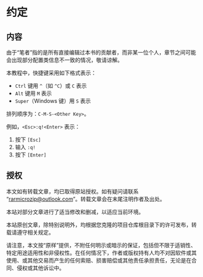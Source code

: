 # 约定

## 内容

由于“笔者”指的是所有直接编辑过本书的贡献者，而非某一位个人，章节之间可能会出现部分配置类信息不一致的情况，敬请谅解。

本教程中，快捷键采用如下格式表示：
- `Ctrl` 键用 `^`（如 `^C`）或 `C` 表示
- `Alt` 键用 `M` 表示
- `Super`（Windows 键）用 `S` 表示

排列顺序为：`C-M-S-<Other Key>`。

例如，`<Esc>:q!<Enter>` 表示：
1. 按下 `[Esc]`
2. 输入 `:q!`
3. 按下 `[Enter]`

## 授权

本文如有转载文章，均已取得原站授权。如有疑问请联系 “<rarmicrozip@outlook.com>”。转载文章会在末尾注明作者及出处。

本站对部分文章进行了适当修改和删减，以适应当前环境。

本站原创文章，除特别说明外，均根据您克隆的项目仓库根目录下的许可发布，转载请遵守相关规定。

请注意，本文按“原样”提供，不附任何明示或暗示的保证，包括但不限于适销性、特定用途适用性和非侵权性。在任何情况下，作者或版权持有人均不对因软件或其使用、或其他交易而产生的任何索赔、损害赔偿或其他责任承担责任，无论是在合同、侵权或其他诉讼中。
